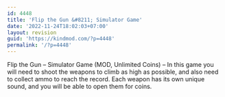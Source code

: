 ```yaml
---
id: 4448
title: 'Flip the Gun &#8211; Simulator Game'
date: '2022-11-24T18:02:03+07:00'
layout: revision
guid: 'https://kindmod.com/?p=4448'
permalink: '/?p=4448'
---
```


Flip the Gun – Simulator Game (MOD, Unlimited Coins) – In this game you will need to shoot the weapons to climb as high as possible, and also need to collect ammo to reach the record. Each weapon has its own unique sound, and you will be able to open them for coins.